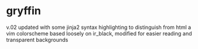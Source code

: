 gryffin
=======

v.02 updated with some jinja2 syntax highlighting to distinguish from html
a vim colorscheme based loosely on ir_black, modified for easier reading and transparent backgrounds
